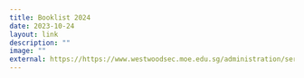 ```yaml
---
title: Booklist 2024
date: 2023-10-24
layout: link
description: ""
image: ""
external: https://https://www.westwoodsec.moe.edu.sg/administration/service-providers/
---
```

